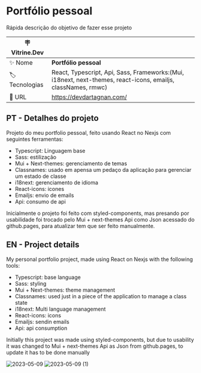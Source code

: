 # Portfólio pessoal

Rápida descrição do objetivo de fazer esse projeto

| :placard: Vitrine.Dev |     |
| -------------  | --- |
| :sparkles: Nome        | **Portfólio pessoal**
| :label: Tecnologias | React, Typescript, Api, Sass, Frameworks:(Mui, i18next, next-themes, react-icons, emailjs, classNames, rmwc)
| :rocket: URL         | https://devdartagnan.com/

## PT - Detalhes do projeto
Projeto do meu portfolio pessoal, feito usando React no Nexjs com seguintes ferramentas:
- Typescript: Linguagem base
- Sass: estilização
- Mui + Next-themes: gerenciamento de temas
- Classnames: usado em apensa um pedaço da aplicação para gerenciar um estado de classe
- i18next: gerenciamento de idioma
- React-icons: icones
- Emailjs: envio de emails
- Api: consumo de api

Inicialmente o projeto foi feito com styled-components, mas presando por usabilidade foi trocado pelo Mui + next-themes 
Api como Json acessado do github.pages, para atualizar tem que ser feito manualmente.

## EN - Project details
My personal portfolio project, made using React on Nexjs with the following tools:
- Typescript: base language
- Sass: styling
- Mui + Next-themes: theme management
- Classnames: used just in a piece of the application to manage a class state
- i18next: Multi language management
- React-icons: icons
- Emailjs: sendin emails
- Api: api consumption

Initially this project was made using styled-components, but due to usability it was changed to Mui + next-themes
Api as Json from github.pages, to update it has to be done manually 

![2023-05-09](https://github.com/devdartagnan/portfolio-dev-dartagnan/assets/103390905/c0485c9d-cda9-4f6e-bdcb-20f5c05d83b4#vitrinedev)
![2023-05-09 (1)](https://github.com/devdartagnan/portfolio-dev-dartagnan/assets/103390905/2a60965a-8ecb-4c93-a970-ce2052b33fe6)


